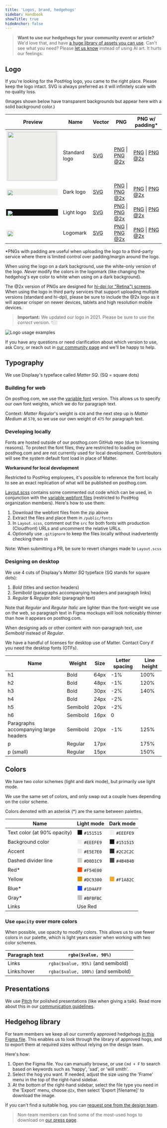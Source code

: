 ```yaml
---
title: 'Logos, brand, hedgehogs'
sidebar: Handbook
showTitle: true
hideAnchor: false
---
```

> **Want to use our hedgehogs for your community event or article?** We'd love that, and have [a huge library of assets you can use](https://www.figma.com/design/I0VKEEjbkKUDSVzFus2Lpu/Hoggies?node-id=2226-55&t=1sj1GezTKuCfaybF-1). Can't see what you need? Please [let us know](mailto:joe@posthog.com) instead of using AI art. It hurts our feelings.

## Logo

If you're looking for the PostHog logo, you came to the right place. Please keep the logo intact. SVG is always preferred as it will infinitely scale with no quality loss. 

(Images shown below have transparent backgrounds but appear here with a solid background color.)

<OverflowXSection>

| Preview | Name          | Vector | PNG                   | PNG w/ padding*                      |
|---------|---------------|--------|-----------------------|--------------------------------|
| <div style="background:#EEEFE9;padding:5px 5px 0;margin-left:-5px;"><img src="/brand/posthog-logo@2x.png" width="157" /></div>     | Standard logo | <a href="/brand/posthog-logo.svg" download>SVG</a> | <a href="/brand/posthog-logo.png" download>PNG</a> \| <a href="/brand/posthog-logo@2x.png" download>PNG @2x</a> |  <a href="/brand/posthog-logo-padded.png" download>PNG</a> \| <a href="/brand/posthog-logo-padded@2x.png" download>PNG @2x</a> |
| <div style="background:#EEEFE9;padding:5px 5px 0;margin-left:-5px;">![](/brand/posthog-logo-black.svg)</div>  | Dark logo | <a href="/brand/posthog-logo-black.svg" download>SVG</a> | <a href="/brand/posthog-logo-black.png" download>PNG</a> \| <a href="/brand/posthog-logo-black@2x.png" download>PNG @2x</a> |  <a href="/brand/posthog-logo-black-padded.png" download>PNG</a> \| <a href="/brand/posthog-logo-black-padded@2x.png" download>PNG @2x</a> |
| <div style="background:#111;padding:5px 5px 0;margin-left:-5px;">![](/brand/posthog-logo-white.svg)</div>  | Light logo    | <a href="/brand/posthog-logo-white.svg" download>SVG</a> | <a href="/brand/posthog-logo-white.png" download>PNG</a> \| <a href="/brand/posthog-logo-white@2x.png" download>PNG @2x</a> |  <a href="/brand/posthog-logo-white-padded.png" download>PNG</a> \| <a href="/brand/posthog-logo-white-padded@2x.png" download>PNG @2x</a> |
| <div style="background:#EEEFE9;display:inline-block;padding:5px 5px 0;margin-left:-5px;">![](/brand/posthog-logomark.svg)</div>    | Logomark      | <a href="/brand/posthog-logomark.svg" download>SVG</a> | <a href="/brand/posthog-logomark.png" download>PNG</a> \| <a href="/brand/posthog-logomark@2x.png" download>PNG @2x</a> |  <a href="/brand/posthog-logomark-padded.png" download>PNG</a> \| <a href="/brand/posthog-logomark-padded@2x.png" download>PNG @2x</a> |

</OverflowXSection>

*PNGs with padding are useful when uploading the logo to a third-party service where there is limited control over padding/margin around the logo.

When using the logo on a dark background, use the white-only version of the logo. _Never_ modify the colors in the logomark (like changing the hedgehog's eye color to white when using on a dark background).

The @2x version of PNGs are designed for [hi-dpi (or "Retina") screens](https://en.wikipedia.org/wiki/Retina_display). When using the logo in third party services that support uploading multiple versions (standard and hi-dpi), please be sure to include the @2x logo as it will appear crisper on newer devices, tablets and high resolution mobile devices.

> **Important:** We updated our logo in 2021. Please be sure to use the _correct_ version. 👇🏼

![Logo usage examples](/brand/logo-usage.png)

If you have any questions or need clarification about which version to use, ask Cory, or reach out in [our community page](/posts) and we'll be happy to help.

## Typography

We use Displaay's typeface called *Matter SQ*. (SQ = square dots)

### Building for web

On posthog.com, we use the [variable font](https://web.dev/variable-fonts/) version. This allows us to specify our own font weights, which we do for paragraph text.

Context: *Matter Regular*'s weight is `430` and the next step up is *Matter Medium* at `570`, so we use our own weight of `475` for paragraph text.

### Developing locally

Fonts are hosted outside of our posthog.com GitHub repo (due to licensing reasons). To protect the font files, they are restricted to loading on posthog.com and are not currently used for local development. Contributors will see the system default font load in place of Matter.

**Workaround for local development**

Restricted to PostHog employees, it's possible to reference the font locally to see an exact replication of what will be published on posthog.com.

[Layout.scss](https://github.com/PostHog/posthog.com/blob/master/src/components/Layout/Layout.scss) contains some commented out code which can be used, in conjunction with the [variable webfont files](https://github.com/PostHog/company-internal/blob/master/MatterSQVF.zip) (restricted to PostHog organization members). Here's how to use them:

1. Download the webfont files from the zip above
1. Extract the files and place them in `/public/fonts`
1. In `Layout.scss`, comment out the `src` for both fonts with production (Cloudfront) URLs and uncomment the relative URLs.
1. Optionally use `.gitignore` to keep the files locally without inadvertently checking them in

Note: When submitting a PR, be sure to revert changes made to `Layout.scss`

### Designing on desktop

We use 4 cuts of Displaay's *Matter SQ* typeface (SQ stands for square dots):

1. *Bold* (titles and section headers)
2. *Semibold* (paragraphs accompanying headers and paragraph links)
3. *Regular* & *Regular Italic* (paragraph text)

Note that *Regular* and *Regular Italic* are lighter than the font-weight we use on the web, so paragraph text in Figma mockups will look noticeably thinner than how it appears on posthog.com.

When designing ads or other content with non-paragraph text, use *Semibold* instead of *Regular*.

We have a handful of licenses for desktop use of Matter. Contact Cory if you need the desktop fonts (OTFs).

| Name                                  | Weight   | Size       | Letter spacing | Line height |
|---------------------------------------|----------|------------|----------------|-------------|
| h1                                    | Bold     | 64px       | -1%            | 100%        |
| h2                                    | Bold     | 48px       | -1%            | 120%        |
| h3                                    | Bold     | 30px       | -2%            | 140%        |
| h4                                    | Bold     | 24px       | -2%            |             |
| h5                                    | Semibold | 20px       | -2%            |             |
| h6                                    | Semibold | 16px       | 0              |             |
| Paragraphs accompanying large headers | Semibold | 20px       | -1%            | 125%        |
| p                                     | Regular  | 17px       |                | 175%        |
| p (small)                             | Regular  | 15px       |                | 150%        |

## Colors

We have two color schemes (light and dark mode), but primarily use light mode.

We use the same set of colors, and only swap out a couple hues depending on the color scheme.

Colors denoted with an asterisk (*) are the same between palettes.

| Name                        | Light mode | Dark mode |
|-----------------------------|------------|-----------|
| Text color (at 90% opacity) | <span style="color:#151515; font-size: 20px">■</span> `#151515`  | <span style="color:#EEEFE9; font-size: 20px">■</span> `#EEEFE9` |
| Background color            | <span style="color:#EEEFE9; font-size: 20px">■</span> `#EEEFE9`  | <span style="color:#151515; font-size: 20px">■</span> `#151515` |
| Accent                      | <span style="color:#E5E7E0; font-size: 20px">■</span> `#E5E7E0`  | <span style="color:#2C2C2C; font-size: 20px">■</span> `#2C2C2C` |
| Dashed divider line         | <span style="color:#D0D1C9; font-size: 20px">■</span> `#D0D1C9`  | <span style="color:#4B4B4B; font-size: 20px">■</span> `#4B4B4B` |
| Red*                        | <span style="color:#F54E00; font-size: 20px">■</span> `#F54E00`  |           |
| Yellow                      | <span style="color:#DC9300; font-size: 20px">■</span> `#DC9300`  | <span style="color:#F1A82C; font-size: 20px">■</span> `#F1A82C` |
| Blue*                       | <span style="color:#1D4AFF; font-size: 20px">■</span> `#1D4AFF`  |           |
| Gray*                       | <span style="color:#BFBFBC; font-size: 20px">■</span> `#BFBFBC`  |           |
| Links                       | Use Red    |           |


### Use `opacity` over more colors

When possible, use opacity to modify colors. This allows us to use fewer colors in our palette, which is light years easier when working with two color schemes.

| Paragraph text | `rgba($value, 90%)`                 |
|----------------|-------------------------------------|
| Links          | `rgba($value, 95%)` (and semibold)  |
| Links:hover    | `rgba($value, 100%)` (and semibold) |

## Presentations

We use [Pitch](https://pitch.com) for polished presentations (like when giving a talk). Read more about this in our [communication guidelines](/handbook/company/communication#google-docs-and-slides).

## Hedgehog library

For team members we keep all our currently approved hedgehogs [in this Figma file](https://www.figma.com/file/I0VKEEjbkKUDSVzFus2Lpu/Hoggies?type=design&node-id=0-1&mode=design&t=H3ElmuzbLMFp4qP7-0). This enables us to look through the library of approved hogs, and to export them at required sizes without relying on the design team.

Here's how:
1. Open the Figma file. You can manually browse, or use `Cmd + F` to search based on keywords such as 'happy', 'sad', or 'will smith'.
2. Select the hog you want. If needed, adjust the size using the 'Frame' menu in the top of the right-hand sidebar. 
3. At the bottom of the right-hand sidebar, select the file type you need in the 'Export' menu, choose `@2x`, then select 'Export [filename]' to download the image.

If you can't find a suitable hog, you can [request one from the design team](/handbook/words-and-pictures/art-requests). 

> Non-team members can find some of the most-used hogs to download on [our press page](/media).
